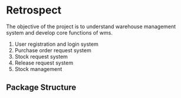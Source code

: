 # Retrospect

The objective of the project is to understand warehouse management system and develop core functions of wms.
1. User registration and login system
3. Purchase order request system
4. Stock request system
5. Release request system
6. Stock management

## Package Structure
